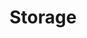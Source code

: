 ---
title: Storage
seo:
  page_title: 
  meta_description: >-

  featured_image: /appleton-northeast-storage-1_om0vtg.jpg
hero:
  enabled: true
  heading: See our Successful Storage Projects for Yourself.
  body: >-
    
  image:
    image_url: /cecil-storage-1-fixed_nykwe4.jpg
  button:
    enabled: false
    button_url: /portfolio/
    button_text: See Our Work
    open_in_new_tab: false
  button_2:
    enabled: false
    button_url: /careers/
    button_text: Join Our Team
    open_in_new_tab: false
  featured_project: 
    enabled: true
    name: Cecil & Green Bay Storage Centers
    url: /portfolio/cecil-green-bay-storage-centers/
---